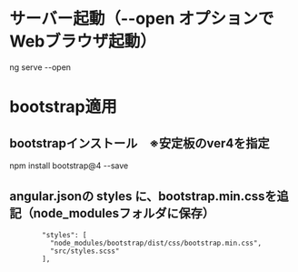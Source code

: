 # サーバー起動（--open オプションでWebブラウザ起動）
ng serve --open

# bootstrap適用

## bootstrapインストール　※安定板のver4を指定
npm install bootstrap@4 --save

## angular.jsonの styles に、bootstrap.min.cssを追記（node_modulesフォルダに保存）
            "styles": [
              "node_modules/bootstrap/dist/css/bootstrap.min.css",
              "src/styles.scss"
            ],